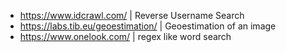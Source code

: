 
- https://www.idcrawl.com/ | Reverse Username Search
- https://labs.tib.eu/geoestimation/ | Geoestimation of an image
- https://www.onelook.com/ | regex like word search
